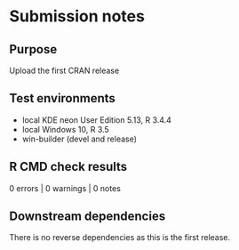 # Submission notes

## Purpose

Upload the first CRAN release

## Test environments

* local KDE neon User Edition 5.13, R 3.4.4
* local Windows 10, R 3.5
* win-builder (devel and release)

## R CMD check results

0 errors | 0 warnings | 0 notes

## Downstream dependencies

There is no reverse dependencies as this is the first release.

